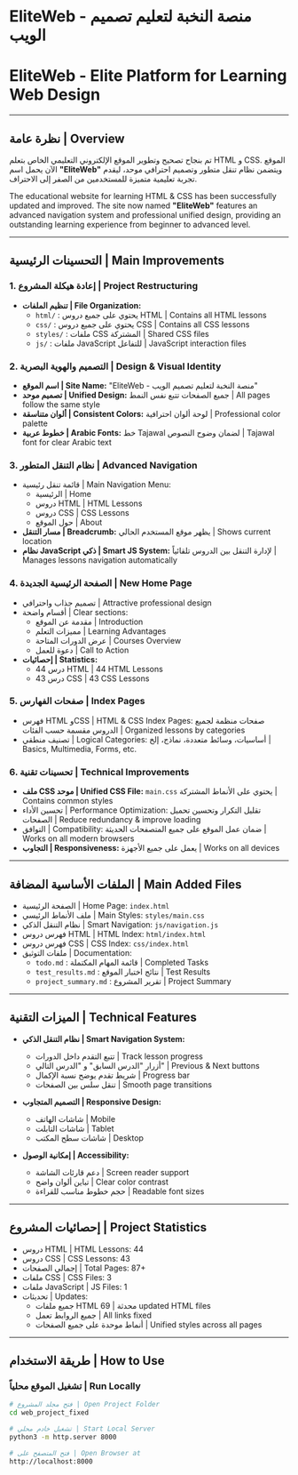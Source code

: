# EliteWeb - منصة النخبة لتعليم تصميم الويب
# EliteWeb - Elite Platform for Learning Web Design

---

## نظرة عامة | Overview
تم بنجاح تصحيح وتطوير الموقع الإلكتروني التعليمي الخاص بتعلم HTML و CSS. الموقع الآن يحمل اسم **"EliteWeb"** ويتضمن نظام تنقل متطور وتصميم احترافي موحد، ليقدم تجربة تعليمية متميزة للمستخدمين من الصفر إلى الاحتراف.  

The educational website for learning HTML & CSS has been successfully updated and improved. The site now named **"EliteWeb"** features an advanced navigation system and professional unified design, providing an outstanding learning experience from beginner to advanced level.

---

## التحسينات الرئيسية | Main Improvements

### 1. إعادة هيكلة المشروع | Project Restructuring
- **تنظيم الملفات | File Organization:**
  - `html/` : يحتوي على جميع دروس HTML | Contains all HTML lessons  
  - `css/` : يحتوي على جميع دروس CSS | Contains all CSS lessons  
  - `styles/` : ملفات CSS المشتركة | Shared CSS files  
  - `js/` : ملفات JavaScript للتفاعل | JavaScript interaction files  

### 2. التصميم والهوية البصرية | Design & Visual Identity
- **اسم الموقع | Site Name:** "EliteWeb - منصة النخبة لتعليم تصميم الويب"  
- **تصميم موحد | Unified Design:** جميع الصفحات تتبع نفس النمط | All pages follow the same style  
- **ألوان متناسقة | Consistent Colors:** لوحة ألوان احترافية | Professional color palette  
- **خطوط عربية | Arabic Fonts:** خط Tajawal لضمان وضوح النصوص | Tajawal font for clear Arabic text  

### 3. نظام التنقل المتطور | Advanced Navigation
- قائمة تنقل رئيسية | Main Navigation Menu:
  - الرئيسية | Home  
  - دروس HTML | HTML Lessons  
  - دروس CSS | CSS Lessons  
  - حول الموقع | About  
- **مسار التنقل | Breadcrumb:** يظهر موقع المستخدم الحالي | Shows current location  
- **نظام JavaScript ذكي | Smart JS System:** لإدارة التنقل بين الدروس تلقائياً | Manages lessons navigation automatically  

### 4. الصفحة الرئيسية الجديدة | New Home Page
- تصميم جذاب واحترافي | Attractive professional design  
- أقسام واضحة | Clear sections:
  - مقدمة عن الموقع | Introduction  
  - مميزات التعلم | Learning Advantages  
  - عرض الدورات المتاحة | Courses Overview  
  - دعوة للعمل | Call to Action  
- **إحصائيات | Statistics:**
  - 44 درس HTML | 44 HTML Lessons  
  - 43 درس CSS | 43 CSS Lessons  

### 5. صفحات الفهارس | Index Pages
- فهرس HTML وCSS | HTML & CSS Index Pages: صفحات منظمة لجميع الدروس مقسمة حسب الفئات | Organized lessons by categories  
- تصنيف منطقي | Logical Categories: أساسيات، وسائط متعددة، نماذج، إلخ | Basics, Multimedia, Forms, etc.  

### 6. تحسينات تقنية | Technical Improvements
- **ملف CSS موحد | Unified CSS File:** `main.css` يحتوي على الأنماط المشتركة | Contains common styles  
- تحسين الأداء | Performance Optimization: تقليل التكرار وتحسين تحميل الصفحات | Reduce redundancy & improve loading  
- التوافق | Compatibility: ضمان عمل الموقع على جميع المتصفحات الحديثة | Works on all modern browsers  
- **التجاوب | Responsiveness:** يعمل على جميع الأجهزة | Works on all devices  

---

## الملفات الأساسية المضافة | Main Added Files
- الصفحة الرئيسية | Home Page: `index.html`  
- ملف الأنماط الرئيسي | Main Styles: `styles/main.css`  
- نظام التنقل الذكي | Smart Navigation: `js/navigation.js`
- فهرس دروس HTML | HTML Index: `html/index.html`  
- فهرس دروس CSS | CSS Index: `css/index.html`  
- ملفات التوثيق | Documentation:
  - `todo.md` : قائمة المهام المكتملة | Completed Tasks  
  - `test_results.md` : نتائج اختبار الموقع | Test Results  
  - `project_summary.md` : تقرير المشروع | Project Summary  

---

## الميزات التقنية | Technical Features
- **نظام التنقل الذكي | Smart Navigation System:**
  - تتبع التقدم داخل الدورات | Track lesson progress  
  - أزرار "الدرس السابق" و "الدرس التالي" | Previous & Next buttons  
  - شريط تقدم يوضح نسبة الإكمال | Progress bar  
  - تنقل سلس بين الصفحات | Smooth page transitions  

- **التصميم المتجاوب | Responsive Design:**
  - شاشات الهاتف | Mobile  
  - شاشات التابلت | Tablet  
  - شاشات سطح المكتب | Desktop  

- **إمكانية الوصول | Accessibility:**
  - دعم قارئات الشاشة | Screen reader support  
  - تباين ألوان واضح | Clear color contrast  
  - حجم خطوط مناسب للقراءة | Readable font sizes  

---

## إحصائيات المشروع | Project Statistics
- دروس HTML | HTML Lessons: 44  
- دروس CSS | CSS Lessons: 43  
- إجمالي الصفحات | Total Pages: 87+  
- ملفات CSS | CSS Files: 3  
- ملفات JavaScript | JS Files: 1  
- تحديثات | Updates:
  - جميع ملفات HTML محدثة | 69 updated HTML files  
  - جميع الروابط تعمل | All links fixed  
  - أنماط موحدة على جميع الصفحات | Unified styles across all pages  

---

## طريقة الاستخدام | How to Use

### تشغيل الموقع محلياً | Run Locally
```bash
# فتح مجلد المشروع | Open Project Folder
cd web_project_fixed

# تشغيل خادم محلي | Start Local Server
python3 -m http.server 8000

# فتح المتصفح على | Open Browser at
http://localhost:8000
